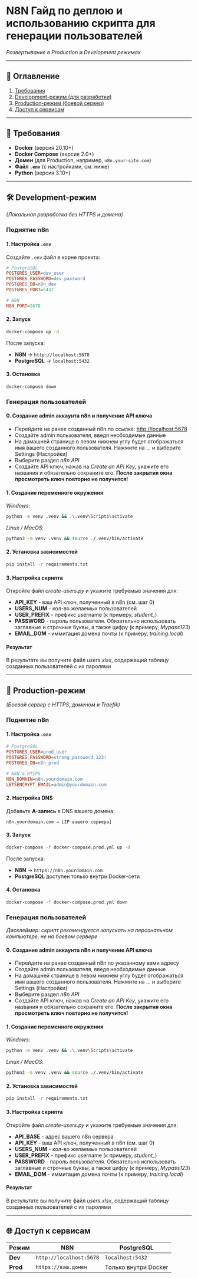 # **N8N Гайд по деплою и использованию скрипта для генерации пользователей**  
*Развертывание в Production и Development режимах*  

---

## **📌 Оглавление**  
1. [Требования](#-требования)  
2. [Development-режим (для разработки)](#-development-режим)  
3. [Production-режим (боевой сервер)](#-production-режим)  
4. [Доступ к сервисам](#-доступ-к-сервисам)  

---

## **🚀 Требования**  
- **Docker** (версия 20.10+)  
- **Docker Compose** (версия 2.0+)  
- **Домен** (для Production, например, `n8n.your-site.com`)  
- **Файл `.env`** (с настройками, см. ниже)
- **Python** (версия 3.10+)

---

## **🛠 Development-режим**  
*(Локальная разработка без HTTPS и домена)*  

### **Поднятие n8n**
#### **1. Настройка `.env`**  
Создайте `.env` файл в корне проекта:  
```ini
# PostgreSQL
POSTGRES_USER=dev_user
POSTGRES_PASSWORD=dev_password
POSTGRES_DB=n8n_dev
POSTGRES_PORT=5432

# N8N
N8N_PORT=5678
```

#### **2. Запуск**  
```bash
docker-compose up -d
```
После запуска:  
- **N8N** → `http://localhost:5678`  
- **PostgreSQL** → `localhost:5432`  

#### **3. Остановка**  
```bash
docker-compose down
```

### **Генерация пользователей**
#### **0. Создание admin аккаунта n8n и получение API ключа**
- Перейдите на ранее созданный n8n по ссылке: <http://localhost:5678>
- Создайте admin пользователя, введя необходимые данные
- На домашней странице в левом нижнем углу будет отображаться имя вашего созданного пользователя. Нажмите на ... и выберите Settings (Настройки)
- Выберите раздел *n8n API*
- Создайте API ключ, нажав на *Create an API Key*, укажите его названия и обязательно сохраните его. **После закрытия окна просмотреть ключ повторно не получится!**

#### **1. Создание переменного окружения**
*Windows*:
```bash
python -m venv .venv && .\.venv\Scripts\activate
```
*Linux / MacOS*:
```bash
python3 -m venv .venv && source ./.venv/bin/activate
```

#### **2. Установка зависимостей**
```bash
pip install -r requirements.txt
```

#### **3. Настройка скрипта**
Откройте файл *create-users.py* и укажите требуемые значения для:
- **API_KEY** - ваш API ключ, полученный в n8n (см. шаг 0)
- **USERS_NUM** - кол-во желаемых пользователей
- **USER_PREFIX** - префикс username (к примеру, *student_*)
- **PASSWORD** - пароль пользователя. Обязательно использовать заглавные и строчные буквы, а также цифру (к примеру, *Mypass123*)
- **EMAIL_DOM** - иммитация домена почты (к примеру, *training.local*)

#### **Результат**
В результате вы получите файл *users.xlsx*, содержащий таблицу созданных пользователей с их паролями

---

## **🚀 Production-режим**  
*(Боевой сервер с HTTPS, доменом и Traefik)*  

### **Поднятие n8n**

#### **1. Настройка `.env`**  
```ini
# PostgreSQL
POSTGRES_USER=prod_user
POSTGRES_PASSWORD=strong_password_123!
POSTGRES_DB=n8n_prod

# N8N & HTTPS
N8N_DOMAIN=n8n.yourdomain.com
LETSENCRYPT_EMAIL=admin@yourdomain.com
```

#### **2. Настройка DNS**  
Добавьте **A-запись** в DNS вашего домена:  
```
n8n.yourdomain.com → [IP вашего сервера]
```

#### **3. Запуск**  
```bash
docker-compose -f docker-compose.prod.yml up -d
```
После запуска:  
- **N8N** → `https://n8n.yourdomain.com`  
- **PostgreSQL** доступен только внутри Docker-сети  

#### **4. Остановка**  
```bash
docker-compose -f docker-compose.prod.yml down
```

### **Генерация пользователей**
*Дисклеймер: скрипт рекомендуется запускать на персональном компьютере, не на боевом сервере*

#### **0. Создание admin аккаунта n8n и получение API ключа**
- Перейдите на ранее созданный n8n по указанному вами адресу
- Создайте admin пользователя, введя необходимые данные
- На домашней странице в левом нижнем углу будет отображаться имя вашего созданного пользователя. Нажмите на ... и выберите Settings (Настройки)
- Выберите раздел *n8n API*
- Создайте API ключ, нажав на *Create an API Key*, укажите его названия и обязательно сохраните его. **После закрытия окна просмотреть ключ повторно не получится!**

#### **1. Создание переменного окружения**
*Windows*:
```bash
python -m venv .venv && .\.venv\Scripts\activate
```
*Linux / MacOS*:
```bash
python3 -m venv .venv && source ./.venv/bin/activate
```

#### **2. Установка зависимостей**
```bash
pip install -r requirements.txt
```

#### **3. Настройка скрипта**
Откройте файл *create-users.py* и укажите требуемые значения для:
- **API_BASE** - адрес вашего n8n сервера
- **API_KEY** - ваш API ключ, полученный в n8n (см. шаг 0)
- **USERS_NUM** - кол-во желаемых пользователей
- **USER_PREFIX** - префикс username (к примеру, *student_*)
- **PASSWORD** - пароль пользователя. Обязательно использовать заглавные и строчные буквы, а также цифру (к примеру, *Mypass123*)
- **EMAIL_DOM** - иммитация домена почты (к примеру, *training.local*)

#### **Результат**
В результате вы получите файл *users.xlsx*, содержащий таблицу созданных пользователей с их паролями

---

## **🌐 Доступ к сервисам**  
| Режим       | N8N                          | PostgreSQL          |
|-------------|-----------------------------|---------------------|
| **Dev**     | `http://localhost:5678`     | `localhost:5432`   |
| **Prod**    | `https://ваш.домен`         | Только внутри Docker |
